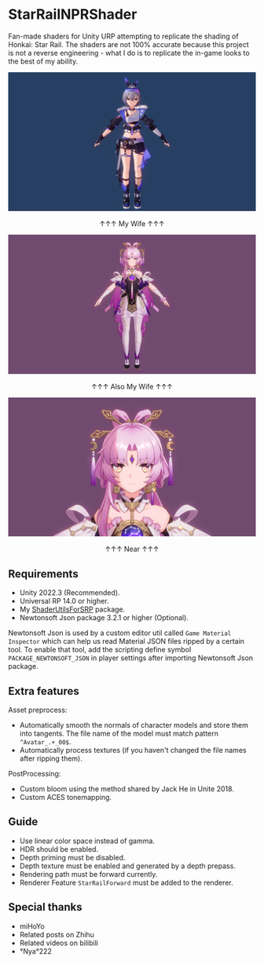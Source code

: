 # StarRailNPRShader

Fan-made shaders for Unity URP attempting to replicate the shading of Honkai: Star Rail. The shaders are not 100% accurate because this project is not a reverse engineering - what I do is to replicate the in-game looks to the best of my ability.

![my wife 1](/Screenshots/silwolf.png)

<p align="center">↑↑↑ My Wife ↑↑↑</p>

![my wife 2](/Screenshots/fuxuan.png)

<p align="center">↑↑↑ Also My Wife ↑↑↑</p>

![my wife 2](/Screenshots/fuxuan_near.png)

<p align="center">↑↑↑ Near ↑↑↑</p>

## Requirements

- Unity 2022.3 (Recommended).
- Universal RP 14.0 or higher.
- My [ShaderUtilsForSRP](https://github.com/stalomeow/ShaderUtilsForSRP) package.
- Newtonsoft Json package 3.2.1 or higher (Optional).

Newtonsoft Json is used by a custom editor util called `Game Material Inspector` which can help us read Material JSON files ripped by a certain tool. To enable that tool, add the scripting define symbol `PACKAGE_NEWTONSOFT_JSON` in player settings after importing Newtonsoft Json package.

## Extra features

Asset preprocess:

- Automatically smooth the normals of character models and store them into tangents. The file name of the model must match pattern `^Avatar_.+_00$`.
- Automatically process textures (if you haven't changed the file names after ripping them).

PostProcessing:

- Custom bloom using the method shared by Jack He in Unite 2018.
- Custom ACES tonemapping.

## Guide

- Use linear color space instead of gamma.
- HDR should be enabled.
- Depth priming must be disabled.
- Depth texture must be enabled and generated by a depth prepass.
- Rendering path must be forward currently.
- Renderer Feature `StarRailForward` must be added to the renderer.

## Special thanks

- miHoYo
- Related posts on Zhihu
- Related videos on bilibili
- °Nya°222
